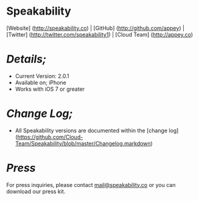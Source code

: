 Speakability
============

[Website] (http://speakability.co) | [GitHub] (http://github.com/appey) | [Twitter] (http://twitter.com/speakability1) | [Cloud Team] (http://appey.co)

***Details;***
====================================
* Current Version: 2.0.1
* Available on; iPhone
* Works with iOS 7 or greater

***Change Log;***
====================================
* All Speakability versions are documented within the [change log] (https://github.com/Cloud-Team/Speakability/blob/master/Changelog.markdown)

***Press***
====================================
For press inquiries, please contact mail@speakability.co or you can download our press kit.
